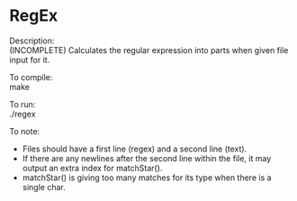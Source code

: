 # RegEx
Description:  
(INCOMPLETE) Calculates the regular expression into parts when given file input for it.  
  
To compile:  
make  
  
To run:  
./regex  
  
To note:  
* Files should have a first line (regex) and a second line (text).  
* If there are any newlines after the second line within the file, it may output an extra index for matchStar().  
* matchStar() is giving too many matches for its type when there is a single char.  
